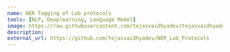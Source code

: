 ```yaml
---
name: NER Tagging of Lab protocols
tools: [NLP, Deeplearning, Language Model]
image: https://raw.githubusercontent.com/tejasvaidhyadev/tejasvaidhyadev.github.io/master/_images/ner.png
description: 
external_url: https://github.com/tejasvaidhyadev/NER_Lab_Protocols
---
```

